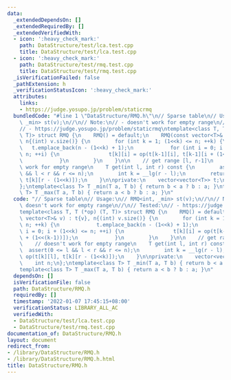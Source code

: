 ```yaml
---
data:
  _extendedDependsOn: []
  _extendedRequiredBy: []
  _extendedVerifiedWith:
  - icon: ':heavy_check_mark:'
    path: DataStructure/test/lca.test.cpp
    title: DataStructure/test/lca.test.cpp
  - icon: ':heavy_check_mark:'
    path: DataStructure/test/rmq.test.cpp
    title: DataStructure/test/rmq.test.cpp
  _isVerificationFailed: false
  _pathExtension: h
  _verificationStatusIcon: ':heavy_check_mark:'
  attributes:
    links:
    - https://judge.yosupo.jp/problem/staticrmq
  bundledCode: "#line 1 \"DataStructure/RMQ.h\"\n// Sparse table\n// Usage:\n// RMQ<int,\
    \ _min> st(v);\n//\n// Note:\n// - doesn't work for empty range\n//\n// Tested:\n\
    // - https://judge.yosupo.jp/problem/staticrmq\ntemplate<class T, T (*op) (T,\
    \ T)> struct RMQ {\n    RMQ() = default;\n    RMQ(const vector<T>& v) : t{v},\
    \ n{(int) v.size()} {\n        for (int k = 1; (1<<k) <= n; ++k) {\n         \
    \   t.emplace_back(n - (1<<k) + 1);\n            for (int i = 0; i + (1<<k) <=\
    \ n; ++i) {\n                t[k][i] = op(t[k-1][i], t[k-1][i + (1<<(k-1))]);\n\
    \            }\n        }\n    }\n\n    // get range [l, r-1]\n    // doesn't\
    \ work for empty range\n    T get(int l, int r) const {\n        assert(0 <= l\
    \ && l < r && r <= n);\n        int k = __lg(r - l);\n        return op(t[k][l],\
    \ t[k][r - (1<<k)]);\n    }\n\nprivate:\n    vector<vector<T>> t;\n    int n;\n\
    };\ntemplate<class T> T _min(T a, T b) { return b < a ? b : a; }\ntemplate<class\
    \ T> T _max(T a, T b) { return a < b ? b : a; }\n"
  code: "// Sparse table\n// Usage:\n// RMQ<int, _min> st(v);\n//\n// Note:\n// -\
    \ doesn't work for empty range\n//\n// Tested:\n// - https://judge.yosupo.jp/problem/staticrmq\n\
    template<class T, T (*op) (T, T)> struct RMQ {\n    RMQ() = default;\n    RMQ(const\
    \ vector<T>& v) : t{v}, n{(int) v.size()} {\n        for (int k = 1; (1<<k) <=\
    \ n; ++k) {\n            t.emplace_back(n - (1<<k) + 1);\n            for (int\
    \ i = 0; i + (1<<k) <= n; ++i) {\n                t[k][i] = op(t[k-1][i], t[k-1][i\
    \ + (1<<(k-1))]);\n            }\n        }\n    }\n\n    // get range [l, r-1]\n\
    \    // doesn't work for empty range\n    T get(int l, int r) const {\n      \
    \  assert(0 <= l && l < r && r <= n);\n        int k = __lg(r - l);\n        return\
    \ op(t[k][l], t[k][r - (1<<k)]);\n    }\n\nprivate:\n    vector<vector<T>> t;\n\
    \    int n;\n};\ntemplate<class T> T _min(T a, T b) { return b < a ? b : a; }\n\
    template<class T> T _max(T a, T b) { return a < b ? b : a; }\n"
  dependsOn: []
  isVerificationFile: false
  path: DataStructure/RMQ.h
  requiredBy: []
  timestamp: '2022-01-07 17:45:15+08:00'
  verificationStatus: LIBRARY_ALL_AC
  verifiedWith:
  - DataStructure/test/lca.test.cpp
  - DataStructure/test/rmq.test.cpp
documentation_of: DataStructure/RMQ.h
layout: document
redirect_from:
- /library/DataStructure/RMQ.h
- /library/DataStructure/RMQ.h.html
title: DataStructure/RMQ.h
---
```

